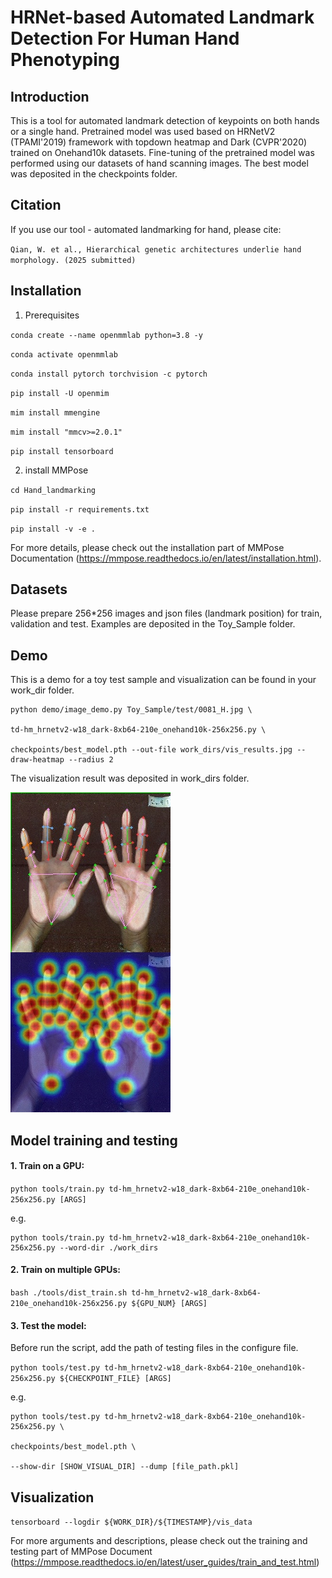 # HRNet-based Automated Landmark Detection For Human Hand Phenotyping


## Introduction
This is a tool for automated landmark detection of keypoints on both hands or a single hand. Pretrained model was used based on HRNetV2 (TPAMI'2019) framework with topdown heatmap and Dark (CVPR'2020) trained on Onehand10k datasets. Fine-tuning of the pretrained model was performed using our datasets of hand scanning images. The best model was deposited in the checkpoints folder.


## Citation
If you use our tool - automated landmarking for hand, please cite:

`Qian, W. et al., Hierarchical genetic architectures underlie hand morphology. (2025 submitted)`


## Installation
1. Prerequisites
   
`conda create --name openmmlab python=3.8 -y`

`conda activate openmmlab`

`conda install pytorch torchvision -c pytorch`

`pip install -U openmim`

`mim install mmengine`

`mim install "mmcv>=2.0.1"`

`pip install tensorboard`


2. install MMPose
	
`cd Hand_landmarking`

`pip install -r requirements.txt`

`pip install -v -e .`


For more details, please check out the installation part of MMPose Documentation (https://mmpose.readthedocs.io/en/latest/installation.html).


## Datasets
Please prepare 256*256 images and json files (landmark position) for train, validation and test. Examples are deposited in the Toy_Sample folder.


## Demo
This is a demo for a toy test sample and visualization can be found in your work_dir folder.

	python demo/image_demo.py Toy_Sample/test/0081_H.jpg \

 	td-hm_hrnetv2-w18_dark-8xb64-210e_onehand10k-256x256.py \
 
 	checkpoints/best_model.pth --out-file work_dirs/vis_results.jpg --draw-heatmap --radius 2


The visualization result was deposited in work_dirs folder.

![landmark_visualization](https://github.com/happyqianwei/Hand_landmarking/blob/main/work_dirs/vis_results.jpg)



## Model training and testing
#### 1. Train on a GPU:

`python tools/train.py td-hm_hrnetv2-w18_dark-8xb64-210e_onehand10k-256x256.py [ARGS]`

e.g. 

	python tools/train.py td-hm_hrnetv2-w18_dark-8xb64-210e_onehand10k-256x256.py --word-dir ./work_dirs


#### 2. Train on multiple GPUs:

`bash ./tools/dist_train.sh td-hm_hrnetv2-w18_dark-8xb64-210e_onehand10k-256x256.py ${GPU_NUM} [ARGS]`



#### 3. Test the model:
Before run the script, add the path of testing files in the configure file.


`python tools/test.py td-hm_hrnetv2-w18_dark-8xb64-210e_onehand10k-256x256.py ${CHECKPOINT_FILE} [ARGS]`


e.g.

	python tools/test.py td-hm_hrnetv2-w18_dark-8xb64-210e_onehand10k-256x256.py \

	checkpoints/best_model.pth \
	
	--show-dir [SHOW_VISUAL_DIR] --dump [file_path.pkl]


## Visualization

`tensorboard --logdir ${WORK_DIR}/${TIMESTAMP}/vis_data`


For more arguments and descriptions, please check out the training and testing part of MMPose Document (https://mmpose.readthedocs.io/en/latest/user_guides/train_and_test.html)


